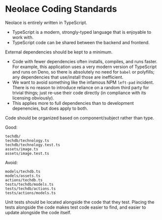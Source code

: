 # Neolace Coding Standards

Neolace is entirely written in TypeScript.

* TypeScript is a modern, strongly-typed language that is enjoyable to work with.
* TypeScript code can be shared between the backend and frontend.

External dependencies should be kept to a minimum.

* Code with fewer dependencies often installs, compiles, and runs faster. For example, this application uses a very modern version of TypeScript and runs on Deno, so there is absolutely no need for `babel` or polyfills; any dependencies that use/install those are inefficient.
* We want to avoid something like the infamous NPM `left-pad` incident. There is no reason to introduce reliance on a random third party for trivial things; just re-use their code directly (in compliance with its licensing obviously).
* This applies more to full dependencies than to development depenencies, but does apply to both.

Code should be organized based on component/subject rather than type.

Good:

```text
techdb/
techdb/technology.ts
techdb/technology.test.ts
assets/image.ts
assets/image.test.ts
```

Avoid:

```text
models/techdb.ts
models/assets.ts
actions/techdb.ts
tests/techdb/models.ts
tests/techdb/actions.ts
tests/actions/models.ts
```
  
Unit tests should be located alongside the code that they test. Placing the tests alongside the code makes test code easier to find, and easier to update alongside the code itself.
